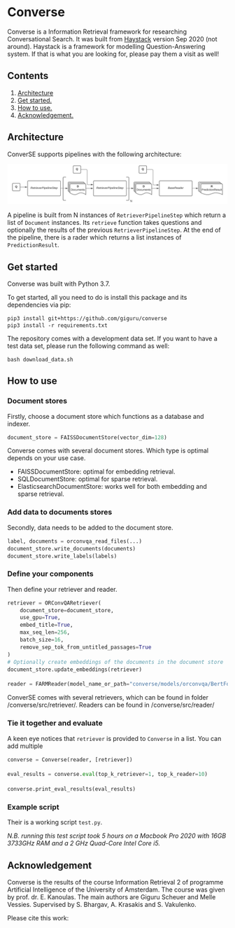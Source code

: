 # Converse
Converse is a Information Retrieval framework for researching Conversational Search. It was built from
[Haystack](https://github.com/deepset-ai/haystack) version Sep 2020  (not around). Haystack is a framework for
modelling Question-Answering system. If that is what you are looking for, please pay them a visit as well!

## Contents
1. [Architecture](#architecture)
2. [Get started.](#getstarted)
3. [How to use.](#howtouse)
4. [Acknowledgement.](#acknowledgement)

<a name="architecture"></a>
## Architecture

ConverSE supports pipelines with the following architecture:

![ConverSE architecture](images/architecture.jpeg)

A pipeline is built from N instances of `RetrieverPipelineStep` which return a list of `Document` instances. Its
`retrieve` function takes questions and optionally the results of the previous `RetrieverPipelineStep`. At the end
of the pipeline, there is a rader which returns a list instances of `PredictionResult`. 

<a name="getstarted"></a>
## Get started

Converse was built with Python 3.7. 

To get started, all you need to do is install this package and its dependencies via pip:
```
pip3 install git+https://github.com/giguru/converse
pip3 install -r requirements.txt 
```

The repository comes with a development data set. If you want to have a test data set, please run the following command
as well:
```
bash download_data.sh
```

<a name="howtouse"></a>
## How to use


### Document stores
Firstly, choose a document store which functions as a database and indexer.
```python
document_store = FAISSDocumentStore(vector_dim=128)
```

Converse comes with several document stores. Which type is optimal depends on your use case.

- FAISSDocumentStore: optimal for embedding retrieval.
- SQLDocumentStore: optimal for sparse retrieval.
- ElasticsearchDocumentStore: works well for both embedding and sparse retrieval.

### Add data to documents stores
Secondly, data needs to be added to the document store.
```python
label, documents = orconvqa_read_files(...)
document_store.write_documents(documents)
document_store.write_labels(labels)
```

### Define your components
Then define your retriever and reader.
```python
retriever = ORConvQARetriever(
    document_store=document_store,
    use_gpu=True,
    embed_title=True,
    max_seq_len=256,
    batch_size=16,
    remove_sep_tok_from_untitled_passages=True
)
# Optionally create embeddings of the documents in the document store 
document_store.update_embeddings(retriever)

reader = FARMReader(model_name_or_path="converse/models/orconvqa/BertForORConvQAReader", use_gpu=True, num_processes=2)
``` 

ConverSE comes with several retrievers, which can be found in folder /converse/src/retriever/.
Readers can be found in /converse/src/reader/

### Tie it together and evaluate
A keen eye notices that `retriever` is provided to `Converse` in a list. You can add multiple  
```python
converse = Converse(reader, [retriever])

eval_results = converse.eval(top_k_retriever=1, top_k_reader=10)

converse.print_eval_results(eval_results)
```


### Example script
Their is a working script ``test.py``.

*N.B. running this test script took 5 hours on a Macbook Pro 2020 with 16GB 3733GHz RAM and a 2 GHz Quad-Core Intel Core i5.*   

<a name="acknowledgement"></a>
## Acknowledgement
Converse is the results of the course Information Retrieval 2 of programme Artificial Intelligence of the University
of Amsterdam. The course was given by prof. dr. E. Kanoulas. The main authors are Giguru Scheuer and Melle Vessies.
Supervised by S. Bhargav, A. Krasakis and S. Vakulenko.

Please cite this work:
```

```